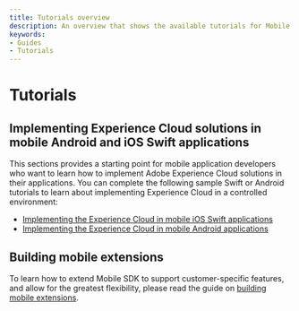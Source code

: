 ```yaml
---
title: Tutorials overview
description: An overview that shows the available tutorials for Mobile SDK.
keywords:
- Guides
- Tutorials
---
```


# Tutorials

## Implementing Experience Cloud solutions in mobile Android and iOS Swift applications

This sections provides a starting point for mobile application developers who want to learn how to implement Adobe Experience Cloud solutions in their applications. You can complete the following sample Swift or Android tutorials to learn about implementing Experience Cloud in a controlled environment:

* [Implementing the Experience Cloud in mobile iOS Swift applications](https://experienceleague.adobe.com/docs/launch-learn/implementing-in-mobile-ios-swift-apps-with-launch/index.html)
* [Implementing the Experience Cloud in mobile Android applications](https://experienceleague.adobe.com/docs/launch-learn/implementing-in-mobile-android-apps-with-launch/index.html)

## Building mobile extensions

To learn how to extend Mobile SDK to support customer-specific features, and allow for the greatest flexibility, please read the guide on [building mobile extensions](./building-mobile-extensions.md).
